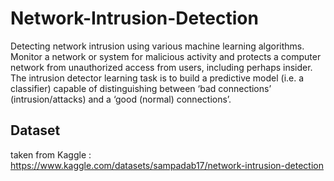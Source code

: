 # Network-Intrusion-Detection

Detecting network intrusion using various machine learning algorithms.
Monitor a network or system for malicious activity and protects a computer network from unauthorized access from users, including perhaps insider.
The intrusion detector learning task is to build a predictive model (i.e. a classifier) capable of distinguishing between ‘bad connections’ (intrusion/attacks) and a ‘good (normal) connections’.

## Dataset
 taken from Kaggle : https://www.kaggle.com/datasets/sampadab17/network-intrusion-detection
